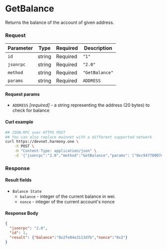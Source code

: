# GetBalance

Returns the balance of the account of given address.

### Request

| Parameter | Type   | Required | Description    |
| --------- | ------ | -------- | -------------- |
| `id`      | string | Required | `"1"`          |
| `jsonrpc` | string | Required | `"2.0"`        |
| `method`  | string | Required | `"GetBalance"` |
| `params`  | string | Required | `ADDRESS`      |

#### Request params
- `ADDRESS` _[required]_ - a string representing the address (20 bytes) to check for balance


#### Curl example
```bash
## JSON-RPC over HTTPS POST
## You can also replace mainnet with a different supported network
curl https://devnet.harmony.one \
    -X POST \
    -H "Content-Type: application/json" \
    -d '{"jsonrpc":"2.0","method":"GetBalance","params": ["0xc94770007dda54cF92009BFF0dE90c06F603a09f"],"id":1}'

```

### Response

#### Result fields
- `Balance State`
  - `balance` - integer of the current balance in wei.
  - `nonce` - integer of the current account's nonce

#### Response Body

```json
{
  "jsonrpc": "2.0",
  "id": 1,
  "result": {"balance":"0x2fe84e3113d7b","nonce":"0x2"}
}
```